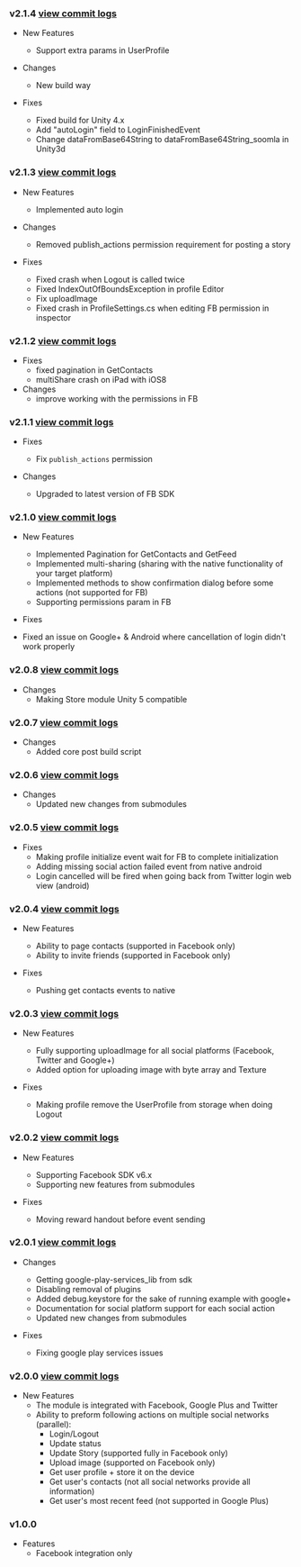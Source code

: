### v2.1.4 [view commit logs](https://github.com/soomla/unity3d-profile/compare/v2.1.3...v2.1.4)

* New Features
  * Support extra params in UserProfile

* Changes
  * New build way

* Fixes
  * Fixed build for Unity 4.x
  * Add "autoLogin" field to LoginFinishedEvent
  * Change dataFromBase64String to dataFromBase64String_soomla in Unity3d

### v2.1.3 [view commit logs](https://github.com/soomla/unity3d-profile/compare/v2.1.2...v2.1.3)

* New Features
  * Implemented auto login

* Changes
  * Removed publish_actions permission requirement for posting a story

* Fixes
  * Fixed crash when Logout is called twice
  * Fixed IndexOutOfBoundsException in profile Editor
  * Fix uploadImage
  * Fixed crash in ProfileSettings.cs when editing FB permission in inspector

### v2.1.2 [view commit logs](https://github.com/soomla/unity3d-profile/compare/v2.1.1...v2.1.2)

* Fixes
  * fixed pagination in GetContacts
  * multiShare crash on iPad with iOS8
* Changes
  * improve working with the permissions in FB

### v2.1.1 [view commit logs](https://github.com/soomla/unity3d-profile/compare/v2.1.0...v2.1.1)

* Fixes
  * Fix `publish_actions` permission

* Changes
  * Upgraded to latest version of FB SDK

### v2.1.0 [view commit logs](https://github.com/soomla/unity3d-profile/compare/v2.0.8...v2.1.0)

* New Features
  * Implemented Pagination for GetContacts and GetFeed
  * Implemented multi-sharing (sharing with the native functionality of your target platform)
  * Implemented methods to show confirmation dialog before some actions (not supported for FB)
  * Supporting permissions param in FB

* Fixes
 * Fixed an issue on Google+ & Android where cancellation of login didn't work properly

### v2.0.8 [view commit logs](https://github.com/soomla/unity3d-profile/compare/v2.0.7...v2.0.8)

* Changes
  * Making Store module Unity 5 compatible

### v2.0.7 [view commit logs](https://github.com/soomla/unity3d-profile/compare/v2.0.6...v2.0.7)

* Changes
  * Added core post build script

### v2.0.6 [view commit logs](https://github.com/soomla/unity3d-profile/compare/v2.0.5...v2.0.6)

* Changes
  * Updated new changes from submodules

### v2.0.5 [view commit logs](https://github.com/soomla/unity3d-profile/compare/v2.0.4...v2.0.5)

* Fixes
  * Making profile initialize event wait for FB to complete initialization
  * Adding missing social action failed event from native android
  * Login cancelled will be fired when going back from Twitter login web view (android)

### v2.0.4 [view commit logs](https://github.com/soomla/unity3d-profile/compare/v2.0.3...v2.0.4)

* New Features
  * Ability to page contacts (supported in Facebook only)
  * Ability to invite friends (supported in Facebook only)

* Fixes
  * Pushing get contacts events to native

### v2.0.3 [view commit logs](https://github.com/soomla/unity3d-profile/compare/v2.0.2...v2.0.3)

* New Features
  * Fully supporting uploadImage for all social platforms (Facebook, Twitter and Google+)
  * Added option for uploading image with byte array and Texture

* Fixes
  * Making profile remove the UserProfile from storage when doing Logout

### v2.0.2 [view commit logs](https://github.com/soomla/unity3d-profile/compare/v2.0.1...v2.0.2)

* New Features
  * Supporting Facebook SDK v6.x
  * Supporting new features from submodules

* Fixes
  * Moving reward handout before event sending


### v2.0.1 [view commit logs](https://github.com/soomla/unity3d-profile/compare/v1.0...v2.0.1)

* Changes
  * Getting google-play-services_lib from sdk
  * Disabling removal of plugins
  * Added debug.keystore for the sake of running example with google+
  * Documentation for social platform support for each social action
  * Updated new changes from submodules

* Fixes
  * Fixing google play services issues

### v2.0.0 [view commit logs](https://github.com/soomla/unity3d-profile/compare/v1.0...v2.0.0)

* New Features
  * The module is integrated with Facebook, Google Plus and Twitter
  * Ability to preform following actions on multiple social networks (parallel):
    * Login/Logout
    * Update status
    * Update Story (supported fully in Facebook only)
    * Upload image (supported on Facebook only)
    * Get user profile + store it on the device
    * Get user's contacts (not all social networks provide all information)
    * Get user's most recent feed (not supported in Google Plus)

### v1.0.0

* Features
  * Facebook integration only
